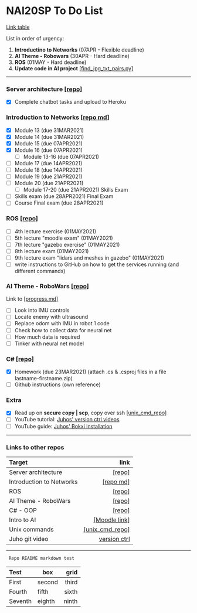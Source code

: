 # NAI20SP To Do List
[Link table](https://github.com/oskarforssell/NAI20SP_ToDo/blob/main/README.md#links-to-other-repos)

List in order of urgency:
1. **Introductino to Networks** (07APR - Flexible deadline)
2. **AI Theme - Robowars** (30APR - Hard deadline)
3. **ROS** (01MAY - Hard deadline)
4. **Update code in AI project** [[find_jpg_txt_pairs.py]](https://github.com/oskarforssell/python_code_folder/blob/master/find_jpg_txt_pairs.py)
---
### Server architecture [[repo]](https://github.com/oskarforssell/server_architectures)
- [x] Complete chatbot tasks and upload to Heroku

### Introduction to Networks [[repo md]](https://github.com/oskarforssell/server_architectures/blob/master/networks.md)
- [x] Module 13 (due 31MAR2021)
- [x] Module 14 (due 31MAR2021)
- [x] Module 15 (due 07APR2021)
- [x] Module 16 (due 07APR2021)
  - [ ] Module 13-16 (due 07APR2021)
- [ ] Module 17 (due 14APR2021)
- [ ] Module 18 (due 14APR2021)
- [ ] Module 19 (due 21APR2021)
- [ ] Module 20 (due 21APR2021)
  - [ ] Module 17-20 (due 21APR2021)
Skills Exam
- [ ] Skills exam (due 28APR2021)
Final Exam
- [ ] Course Final exam (due 28APR2021)

### ROS [[repo]](https://github.com/oskarforssell/ros_course)
- [ ] 4th lecture exercise (01MAY2021)
- [ ] 5th lecture "moodle exam" (01MAY2021)
- [ ] 7th lecture "gazebo exercise" (01MAY2021)
- [ ] 8th lecture exam (01MAY2021)
- [ ] 9th lecture exam "lidars and meshes in gazebo" (01MAY2021)
- [ ] write instructions to GitHub on how to get the services running (and different commands)

### AI Theme - RoboWars [[repo]](https://github.com/FETTZOR/robot_localization_1)
Link to [[progress.md]](https://github.com/FETTZOR/robot_localization_1/blob/master/Progress.md)
- [ ] Look into IMU controls
- [ ] Locate enemy with ultrasound
- [ ] Replace odom with IMU in robot 1 code
- [ ] Check how to collect data for neural net
- [ ] How much data is required
- [ ] Tinker with neural net model 

### C# [[repo]](https://github.com/oskarforssell/c_code)
- [x] Homework (due 23MAR2021)  (attach .cs & .csproj files in a file lastname-firstname.zip)
- [ ] Github instructions (own reference)

### Extra
- [x] Read up on **secure copy | scp**, copy over ssh [[unix_cmd_repo]](https://github.com/oskarforssell/unix_terminal_commands)
- [ ] YouTube tutorial: [Juhos' version ctrl videos](https://www.youtube.com/watch?v=A2lt5TORO1c&list=PLT_HKwjjqjcUtdDqbleCDkev0KyUYF5uj "Juho Salli's tutorial on https://www.youtube.com/")
- [ ] YouTube guide: [Juhos' Bokxi installation](https://www.youtube.com/watch?v=0YMrpY4Fm_0 "Juho Salli's BOKXI installation guide - Finnish")

---
### Links to other repos
Target | link
:--|----:
Server architecture | [[repo]](https://github.com/oskarforssell/server_architectures)
Introduction to Networks | [[repo md]](https://github.com/oskarforssell/server_architectures/blob/master/networks.md)
ROS | [[repo]](https://github.com/oskarforssell/ros_course)
AI Theme - RoboWars | [[repo]](https://github.com/FETTZOR/robot_localization_1)
C# - OOP | [[repo]](https://github.com/oskarforssell/c_code)
Intro to AI | [[Moodle link]](https://samkmoodle.samk.fi/course/view.php?id=358)
Unix commands | [[unix_cmd_repo]](https://github.com/oskarforssell/unix_terminal_commands)    
Juho git video | [version ctrl](https://www.youtube.com/watch?v=A2lt5TORO1c&list=PLT_HKwjjqjcUtdDqbleCDkev0KyUYF5uj "Juho Salli's tutorial on https://www.youtube.com/")

---

<code> Repo README markdown test </code>

Test | box | grid
:--|--|--:
First | second | third
Fourth | fifth | sixth
Seventh | eighth | ninth 
